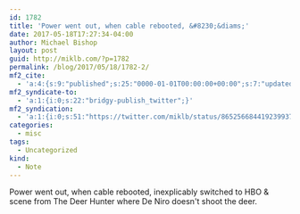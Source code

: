 ```yaml
---
id: 1782
title: 'Power went out, when cable rebooted, &#8230;&diams;'
date: 2017-05-18T17:27:34-04:00
author: Michael Bishop
layout: post
guid: http://miklb.com/?p=1782
permalink: /blog/2017/05/18/1782-2/
mf2_cite:
  - 'a:4:{s:9:"published";s:25:"0000-01-01T00:00:00+00:00";s:7:"updated";s:25:"0000-01-01T00:00:00+00:00";s:8:"category";a:1:{i:0;s:0:"";}s:6:"author";a:0:{}}'
mf2_syndicate-to:
  - 'a:1:{i:0;s:22:"bridgy-publish_twitter";}'
mf2_syndication:
  - 'a:1:{i:0;s:51:"https://twitter.com/miklb/status/865256684419239937";}'
categories:
  - misc
tags:
  - Uncategorized
kind:
  - Note
---
```

Power went out, when cable rebooted, inexplicably switched to HBO & scene from The Deer Hunter where De Niro doesn't shoot the deer.